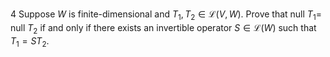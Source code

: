 4 Suppose $W$ is finite-dimensional and $T_{1}, T_{2} \in \mathcal{L}(V, W)$. Prove that null $T_{1}=$ null $T_{2}$ if and only if there exists an invertible operator $S \in \mathcal{L}(W)$ such that $T_{1}=S T_{2}$.
